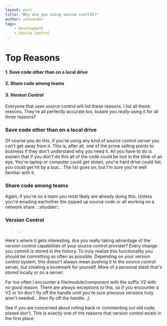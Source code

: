 ```yaml
---
layout: post
title: "Why are you using source control?"
author: alexander
tags:
    - Development
    - Source Control
---
```


Top Reasons
=

#### 1. Save code other than on a local drive

#### 2. Share code among teams

#### 3. Version Control

Everyone that uses source control will list these reasons. I list all these reasons. They're all perfectly accurate too, butare you *really* using it for all three reasons?

### Save code other than on a local drive

Of course you do this, if you're using any kind of source control server you can't get away from it. This is, after all, one of the prime selling points to business if they don't understand why you need it. All you have to do is explain that if you don't do this all of the code could be lost in the blink of an eye. You're laptop or computer could get stolen, you're hard drive could fail, you could get hit by a bus... The list goes on, but I'm sure you're well familiar with it.

### Share code among teams

Again, if you're on a team you most likely are already doing this. Unless you're emailing eachother the zipped up source code or all working on a network share. ::shudder::

### Version Control

> ...

Here's where it gets interesting. Are you really taking advantage of the version control capabilities of your source control provider? Every change you commit is stored in the history. To truly realize this functionality you should be committing as often as possible. Depending on your version control system, this doesn't always mean pushing it to the source control server, but creating a bookmark for yourself. More of a personal stash that's stored locally or on a server.

Far too often I encounter a file/module/component with the suffix V2 with no good reason. There are always exceptions to this, so if you encounter a V2 or Vn don't fly off the handle until you're sure previous versions truly aren't needed... *then* fly off the handle. ;)

See if you are concerned about rolling back or commenting out old code, please don't. This is exactly one of the reasons that version control exists in the first place.